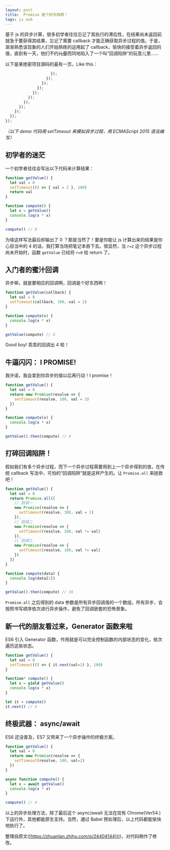 ```yaml
---
layout: post
title:  Promise 是个好东西啊！
tags: js es6
---
```


基于 js 的异步计算，很多初学者往往忘记了其执行的滞后性，在结果尚未返回前就急于要获得其结果，忘记了需要 callback 才能正确获取异步过程的值。于是，渐渐熟悉该现象的人们开始熟练的运用起了 callback，愉快的接受着异步返回的值，直到有一天，他们不约~~儿童~~而同地陷入了一个叫“回调陷阱”的玩意儿里……
<!--more-->

以下是某绝密项目源码的最有一页，Like this：

```js
                    });
                  });
                });
              });
            });
          });
        });
      });
    });
  });
});
```

_（以下 demo 代码用 setTimeout 来模拟异步过程，用 ECMAScript 2015 语法编写）_

## 初学者的迷茫

一个初学者往往会写出以下代码来计算结果：

```js
function getValue() {
  let val = 0
  setTimeout(() => { val = 2 }, 100)
  return val
}

function compute() {
  let x = getValue()
  console.log(x * x)
}

compute() // 0
```

为啥这样写法最后却输出了 0 ？那是当然了！要是你能让 js 计算出来的结果是你心目当中的 4 的话，我打算当场把笔记本吞下去。很显然，当 `r=2` 这个异步过程尚未开始时，函数 `getValue` 已经将 `r=0` 给 return 了。

## 入门者的蜜汁回调

异步嘛，就是要相应的回调啊，回调是个好东西啊！

```js
function getValue(callback) {
  let val = 0
  setTimeout(callback, 100, val = 2)
}

function compute(x) {
  console.log(x * x)
}

getValue(compute) // 4
```
Good boy! 乖乖的回调出 4 啦！

## 牛逼闪闪： I PROMISE!

我许诺，我会拿到你异步的值以后再行动！I promise！

```js
function getValue() {
  let val = 0
  return new Promise(resolve => {
    setTimeout(resolve, 100, val = 2)
  })
}

function compute(x) {
  console.log(x * x)
}

getValue().then(compute) // 4
```

## 打碎回调陷阱！

假如我们有多个异步过程，而下一个异步过程需要用到上一个异步得到的值，在传统 callback 写法中，可怕的“回调陷阱”就是这样产生的。让 `Promise.all` 来拯救吧！

```js
function getValue() {
  let val = 0
  return Promise.all([
    // 回调一
    new Promise(resolve => {
      setTimeout(resolve, 300, val = 2)
    }),
    // 回调二
    new Promise(resolve => {
      setTimeout(resolve, 200, val *= val)
    }),
    // 回调三
    new Promise(resolve => {
      setTimeout(resolve, 100, val *= val)
    })
  ])
}

function compute(data) {
  console.log(data[2])
}

getValue().then(compute) // 16
```

`Promise.all` 之后得到的 data 参数是所有异步回调值的一个数组，所有异步，会按照书写顺序依次进行异步操作，避免了回调嵌套的恐怖景象。

## 新一代的朋友看过来，Generator 函数来啦

ES6 引入 Generator 函数，作用就是可以完全控制函数的内部状态的变化，依次遍历这些状态。

```js
function getValue() {
  let val = 0
  setTimeout(() => { it.next(val=2) }, 100)
}

function* compute() {
  let x = yield getValue()
  console.log(x * x)
}

let it = compute()
it.next() // 4
```

## 终极武器： async/await

ES6 还没普及，ES7 又带来了一个异步操作的终极方案。

```js
function getValue() {
  let val = 0
  return new Promise(resolve => {
    setTimeout(resolve, 100, val=2)
  })
}

async function compute() {
  let x = await getValue()
  console.log(x * x)
}

compute() // 4
```

以上的异步处理方法，除了最后这个 async/await 无法在现有 Chrome(Ver54.) 下运行外，其他都能原生支持。当然，通过 Babel 预处理后，以上代码都能愉快地执行了。

整理自原文([https://zhuanlan.zhihu.com/p/24404144]())，对代码稍作了修改。
